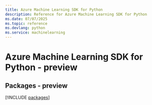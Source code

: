 ```yaml
---
title: Azure Machine Learning SDK for Python
description: Reference for Azure Machine Learning SDK for Python
ms.date: 07/07/2025
ms.topic: reference
ms.devlang: python
ms.service: machinelearning
---
```

# Azure Machine Learning SDK for Python - preview
## Packages - preview
[!INCLUDE [packages](machine-learning-index.md)]